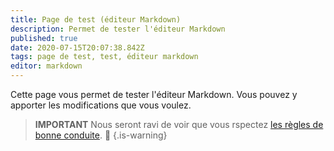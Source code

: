 ```yaml
---
title: Page de test (éditeur Markdown)
description: Permet de tester l'éditeur Markdown
published: true
date: 2020-07-15T20:07:38.842Z
tags: page de test, test, éditeur markdown
editor: markdown
---
```


Cette page vous permet de tester l'éditeur Markdown. Vous pouvez y apporter les modifications que vous voulez.

> **IMPORTANT**
> Nous seront ravi de voir que vous rspectez <a href="/fr/regle-utilisation#règles-de-bonne-conduite">les r&egrave;gles de bonne conduite</a>. 🙂
{.is-warning}
